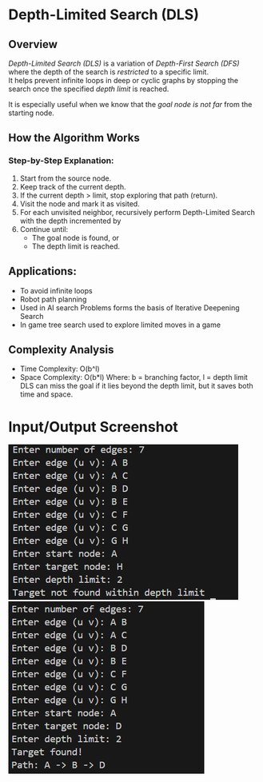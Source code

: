 # Depth-Limited Search (DLS)

## Overview

*Depth-Limited Search (DLS)* is a variation of *Depth-First Search (DFS)* where the depth of the search is *restricted* to a specific limit.  
It helps prevent infinite loops in deep or cyclic graphs by stopping the search once the specified *depth limit* is reached.

It is especially useful when we know that the *goal node is not far* from the starting node.

## How the Algorithm Works

### Step-by-Step Explanation:
1. Start from the source node.
2. Keep track of the current depth.
3. If the current depth > limit, stop exploring that path (return).
4. Visit the node and mark it as visited.
5. For each unvisited neighbor, recursively perform Depth-Limited Search with the depth incremented by 
6. Continue until:
   - The goal node is found, or
   - The depth limit is reached.

## Applications:
- To avoid infinite loops
- Robot path planning
- Used in AI search Problems forms the basis of Iterative Deepening Search
- In game tree search used to explore limited moves in a game

## Complexity Analysis

- Time Complexity:   O(b^l) 
- Space Complexity:  O(b*l) 
Where:  b = branching factor, l = depth limit 
DLS can miss the goal if it lies beyond the depth limit, but it saves both time and space.

# Input/Output Screenshot
![ Input_Output_Screenshot](https://github.com/Shajeda708/AI-/blob/main/Algorithm_Implementation/DLS/Screenshot1.png)
![ Input_Output_Screenshot](screenshot2.png)





